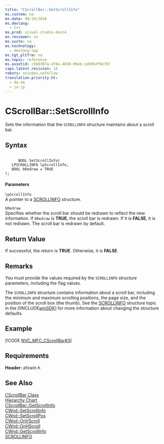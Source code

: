 ```yaml
---
title: "CScrollBar::SetScrollInfo"
ms.custom: na
ms.date: 09/19/2016
ms.devlang: 
  - C++
ms.prod: visual-studio-dev14
ms.reviewer: na
ms.suite: na
ms.technology: 
  - devlang-cpp
ms.tgt_pltfrm: na
ms.topic: reference
ms.assetid: c560387a-4f8a-4650-99eb-ce695df9e797
caps.latest.revision: 16
robots: noindex,nofollow
translation.priority.ht: 
  - de-de
  - ja-jp
---
```

# CScrollBar::SetScrollInfo
Sets the information that the `SCROLLINFO` structure maintains about a scroll bar.  
  
## Syntax  
  
```  
  
      BOOL SetScrollInfo(  
   LPSCROLLINFO lpScrollInfo,  
   BOOL bRedraw = TRUE   
);  
```  
  
#### Parameters  
 `lpScrollInfo`  
 A pointer to a [SCROLLINFO](http://msdn.microsoft.com/library/windows/desktop/bb787537) structure.  
  
 `bRedraw`  
 Specifies whether the scroll bar should be redrawn to reflect the new information. If `bRedraw` is **TRUE**, the scroll bar is redrawn. If it is **FALSE**, it is not redrawn. The scroll bar is redrawn by default.  
  
## Return Value  
 If successful, the return is **TRUE**. Otherwise, it is **FALSE**.  
  
## Remarks  
 You must provide the values required by the `SCROLLINFO` structure parameters, including the flag values.  
  
 The `SCROLLINFO` structure contains information about a scroll bar, including the minimum and maximum scrolling positions, the page size, and the position of the scroll box (the thumb). See the [SCROLLINFO](http://msdn.microsoft.com/library/windows/desktop/bb787537) structure topic in the [!INCLUDE[winSDK](../vs140/includes/winSDK_md.md)] for more information about changing the structure defaults.  
  
## Example  
 [!CODE [NVC_MFC_CScrollBar#3](../CodeSnippet/VS_Snippets_Cpp/NVC_MFC_CScrollBar#3)]  
  
## Requirements  
 **Header:** afxwin.h  
  
## See Also  
 [CScrollBar Class](../vs140/CScrollBar-Class.md)   
 [Hierarchy Chart](../vs140/Hierarchy-Chart.md)   
 [CScrollBar::GetScrollInfo](../vs140/CScrollBar--GetScrollInfo.md)   
 [CWnd::SetScrollInfo](../vs140/CWnd--SetScrollInfo.md)   
 [CWnd::SetScrollPos](../vs140/CWnd--SetScrollPos.md)   
 [CWnd::OnVScroll](../vs140/CWnd--OnVScroll.md)   
 [CWnd::OnHScroll](../vs140/CWnd--OnHScroll.md)   
 [CWnd::GetScrollInfo](../vs140/CWnd--GetScrollInfo.md)   
 [SCROLLINFO](http://msdn.microsoft.com/library/windows/desktop/bb787537)